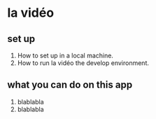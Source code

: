# la vidéo

## set up

1. How to set up in a local machine.  
1. How to run la vidéo the develop environment.  

## what you can do on this app

1. blablabla
1. blablabla
